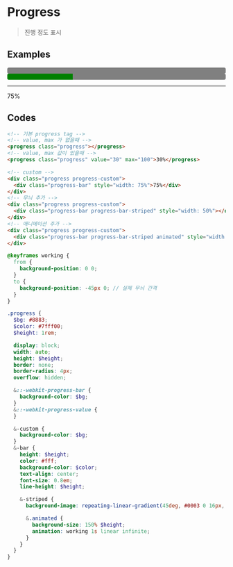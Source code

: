 # Progress

> 진행 정도 표시

## Examples

<div class="box box-row">
  <progress class="progress"></progress>
  <!-- | -->
  <progress class="progress" value="30" max="100">30%</progress>
  <hr>
  <!-- custom -->
  <div class="progress progress-custom">
    <div class="progress-bar" style="width: 75%">75%</div>
  </div>
  <div class="progress progress-custom">
    <div class="progress-bar progress-bar-striped" style="width: 50%"></div>
  </div>
  <div class="progress progress-custom">
    <div class="progress-bar progress-bar-striped animated" style="width: 80%"></div>
  </div>
</div>

## Codes

<CodeGroup>
  <CodeGroupItem title="html">

```html
<!-- 기본 progress tag -->
<!-- value, max 가 없을때 -->
<progress class="progress"></progress>
<!-- value, max 값이 있을때 -->
<progress class="progress" value="30" max="100">30%</progress>

<!-- custom -->
<div class="progress progress-custom">
  <div class="progress-bar" style="width: 75%">75%</div>
</div>
<!-- 무늬 추가 -->
<div class="progress progress-custom">
  <div class="progress-bar progress-bar-striped" style="width: 50%"></div>
</div>
<!-- 애니메이션 추가 -->
<div class="progress progress-custom">
  <div class="progress-bar progress-bar-striped animated" style="width: 50%"></div>
</div>
```

  </CodeGroupItem>
  <CodeGroupItem title="SCSS">

```scss
@keyframes working {
  from {
    background-position: 0 0;
  }
  to {
    background-position: -45px 0; // 실제 무늬 간격
  }
}

.progress {
  $bg: #8883;
  $color: #7fff00;
  $height: 1rem;

  display: block;
  width: auto;
  height: $height;
  border: none;
  border-radius: 4px;
  overflow: hidden;

  &::-webkit-progress-bar {
    background-color: $bg;
  }
  &::-webkit-progress-value {
  }

  &-custom {
    background-color: $bg;
  }
  &-bar {
    height: $height;
    color: #fff;
    background-color: $color;
    text-align: center;
    font-size: 0.8em;
    line-height: $height;

    &-striped {
      background-image: repeating-linear-gradient(45deg, #0003 0 16px, #0000 16px 32px);

      &.animated {
        background-size: 150% $height;
        animation: working 1s linear infinite;
      }
    }
  }
}
```

  </CodeGroupItem>
</CodeGroup>

<style lang="scss" scoped>
@keyframes working {
  from {
    background-position: 0 0;
  }
  to {
    background-position: -45px 0; // 실제 무늬 간격
  }
}

.progress {
  $bg: #8883;
  $color: #7fff00;
  $height: 1rem;

  display: block;
  width: auto;
  height: $height;
  border: none;
  border-radius: 4px;
  overflow: hidden;

  &::-webkit-progress-bar {
    background-color: $bg;
  }
  &-bar,
  &::-webkit-progress-value {
    background-color: var(--c-brand);
  }

  &-custom {
    background-color: $bg;
  }
  &-bar {
    height: $height;
    text-align: center;
    font-size: 0.8em;
    color: var(--c-bg);
    line-height: $height;

    &-striped {
      background-image: repeating-linear-gradient(45deg, #0003 0 16px, #0000 16px 32px);

      &.animated {
        background-size: 150% $height;
        animation: working 1s linear infinite;
      }
    }
  }
}
</style>